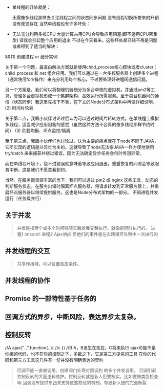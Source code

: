 * 单线程的好处就是：

    无需像多线程那样去关注线程之间的状态同步问题
    没有线程切换所带来的开销
    没有死锁存在
    当然单线程也有许多坏处：

* 无法充分利用多核CPU
    大量计算占用CPU会导致应用阻塞(即不适用CPU密集型)
    错误会引起整个应用的退出
    不过在今天看来，这些坏处都已经不再是问题或者得到了适当的解决：

&&(1) 创建进程 or 细分实例

关于第一个问题，最直白解决方案就是使用child_process核心模块或者cluster：child_process 和 net 组合应用。我们可以通过在一台多核服务器上创建多个进程（通常使用fork操作）来充分利用每个核心，不过要处理好进程间通信问题。

另一个方案是，我们可以将物理机器划分为多台单核的虚拟机，并通过pm2等工具，管理多台虚拟机形成一个集群架构，高效运行所需服务。至于每台机器间的通信（状态同步）我这里先按下不表，在下文的Node分布式架构中再做详细说明。
(2) 时间片轮转

关于第二点，我跟小伙伴讨论过后认为可以通过时间片轮转方式，在单线程上模拟多线程，适当减少应用阻塞的感觉（虽然这种方法不会真的像多线程那样节约时间）
(3) 负载均衡、坏点监控/隔离

至于第三点，我跟小伙伴们也讨论过，认为主要的痛点就在于node不同于JAVA，它所实现的逻辑是以异步为主的。这就导致了node无法像JAVA一样方便地使用 try/catch 来来捕获并绕过错误，因为无法确定异步任务会何时传回异常。

而在单线程环境下，绕不过错误就意味着导致应用退出，重启恢复的间隙会导致服务中断，这是我们不愿意看到的。

当然，在服务器资源丰富的当下，我们可以通过 pm2 或 nginx 这些工具，动态的判断服务状态。在服务出错时隔离坏点服务器，将请求转发到正常服务器上，并重启坏点服务器以继续提供服务。这也是Node分布式架构的一部分。
不同进程并发运行（任务级并行）
## 关于并发
>并发是指两个或多个时间链随实践发展交替执行。就像是同时执行的。
进程1 onscroll
进程2 Ajax响应
>但他们的事件是在实践循环队列中一次进行的
## 并发线程的交互
>共享作用域，可以设置竟态条件。
## 并发线程的协作

## Promise 的一部特性基于任务的
## 回调方式的异步，中断风险，表达异步太复杂。
## 控制反转
//A
ajax("...",function(..){
    //c
})
//B
A，B发生在现在，C将来执行
ajax可能不是你编的代码，也不在你的控制之下，多数之下，它是第三方提供的工具
在你的代码和第三方工具这几件有一份并没有明确表达的契约
>回调不能一直被调用，创建阀门处理对回调到 的多个并发调用。
>回调引起控制反转的大量逻辑维护。控制反转就是新人但要核实，比如要做类型检查啊
>回调没有提供东西来支持这些校验的机制。导致新人链的完全断裂